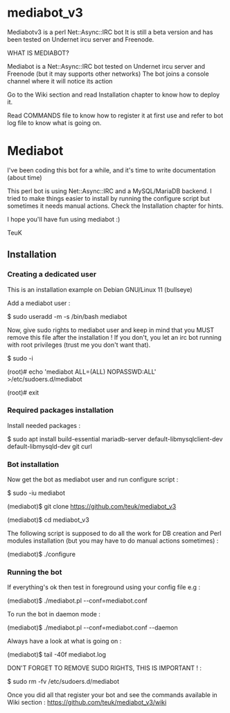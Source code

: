 # mediabot_v3

  Mediabotv3 is a perl Net::Async::IRC bot
  It is still a beta version and has been tested on Undernet ircu server and Freenode.

WHAT IS MEDIABOT?

  Mediabot is a Net::Async::IRC bot tested on Undernet ircu server and Freenode (but it may supports other networks)
  The bot joins a console channel where it will notice its action
  
  Go to the Wiki section and read Installation chapter to know how to deploy it.
  
  Read COMMANDS file to know how to register it at first use and refer to bot log file to know what is going on.


# Mediabot

I've been coding this bot for a while, and it's time to write documentation (about time)

This perl bot is using Net::Async::IRC and a MySQL/MariaDB backend. I tried to make things easier to install by running the configure script but sometimes it needs manual actions. Check the Installation chapter for hints.

I hope you'll have fun using mediabot :)

TeuK


## Installation

### Creating a dedicated user

This is an installation example on Debian GNU/Linux 11 (bullseye)

Add a mediabot user :

$ sudo useradd -m -s /bin/bash mediabot


Now, give sudo rights to mediabot user and keep in mind that you MUST remove this file after the installation !
If you don't, you let an irc bot running with root privileges (trust me you don't want that).

$ sudo -i

(root)# echo 'mediabot ALL=(ALL) NOPASSWD:ALL' >/etc/sudoers.d/mediabot

(root)# exit


### Required packages installation

Install needed packages :

$ sudo apt install build-essential mariadb-server default-libmysqlclient-dev default-libmysqld-dev git curl


### Bot installation

Now get the bot as mediabot user and run configure script :

$ sudo -iu mediabot

(mediabot)$ git clone https://github.com/teuk/mediabot_v3

(mediabot)$ cd mediabot_v3

The following script is supposed to do all the work for DB creation and Perl modules installation (but you may have to do manual actions sometimes) :

(mediabot)$ ./configure


### Running the bot

If everything's ok then test in foreground using your config file e.g :


(mediabot)$ ./mediabot.pl --conf=mediabot.conf


To run the bot in daemon mode :


(mediabot)$ ./mediabot.pl --conf=mediabot.conf --daemon

Always have a look at what is going on :

(mediabot)$ tail -40f mediabot.log


DON'T FORGET TO REMOVE SUDO RIGHTS, THIS IS IMPORTANT ! :

$ sudo rm -fv /etc/sudoers.d/mediabot

Once you did all that register your bot and see the commands available in Wiki section : https://github.com/teuk/mediabot_v3/wiki
